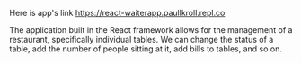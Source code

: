 Here is app's link https://react-waiterapp.paullkroll.repl.co

The application built in the React framework allows for the management of a restaurant, specifically individual tables. We can change the status of a table, add the number of people sitting at it, add bills to tables, and so on.
